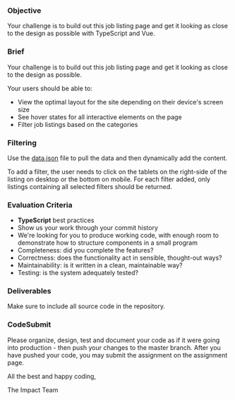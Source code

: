 ### Objective

Your challenge is to build out this job listing page and get it looking as close to the design as possible with TypeScript and Vue.

### Brief

Your challenge is to build out this job listing page and get it looking as close to the design as possible.

Your users should be able to:

-   View the optimal layout for the site depending on their device's screen size
-   See hover states for all interactive elements on the page
-   Filter job listings based on the categories

### Filtering

Use the [data.json](./data.json) file to pull the data and then dynamically add the content. 

To add a filter, the user needs to click on the tablets on the right-side of the listing on desktop or the bottom on mobile. For each filter added, only listings containing all selected filters should be returned.

### Evaluation Criteria

-   **TypeScript** best practices
-   Show us your work through your commit history
-   We're looking for you to produce working code, with enough room to demonstrate how to structure components in a small program
-   Completeness: did you complete the features?
-   Correctness: does the functionality act in sensible, thought-out ways?
-   Maintainability: is it written in a clean, maintainable way?
-   Testing: is the system adequately tested?

### Deliverables

Make sure to include all source code in the repository. 

### CodeSubmit

Please organize, design, test and document your code as if it were going into production - then push your changes to the master branch. After you have pushed your code, you may submit the assignment on the assignment page.

All the best and happy coding,

The Impact Team